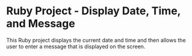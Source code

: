 # Ruby Project - Display Date, Time, and Message

This Ruby project displays the current date and time and then allows the user to enter a message that is displayed on the screen.